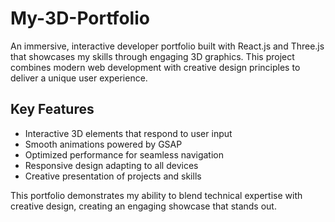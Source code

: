 # My-3D-Portfolio

An immersive, interactive developer portfolio built with React.js and Three.js that showcases my skills through engaging 3D graphics. This project combines modern web development with creative design principles to deliver a unique user experience.

## Key Features
- Interactive 3D elements that respond to user input
- Smooth animations powered by GSAP
- Optimized performance for seamless navigation
- Responsive design adapting to all devices
- Creative presentation of projects and skills

This portfolio demonstrates my ability to blend technical expertise with creative design, creating an engaging showcase that stands out.
